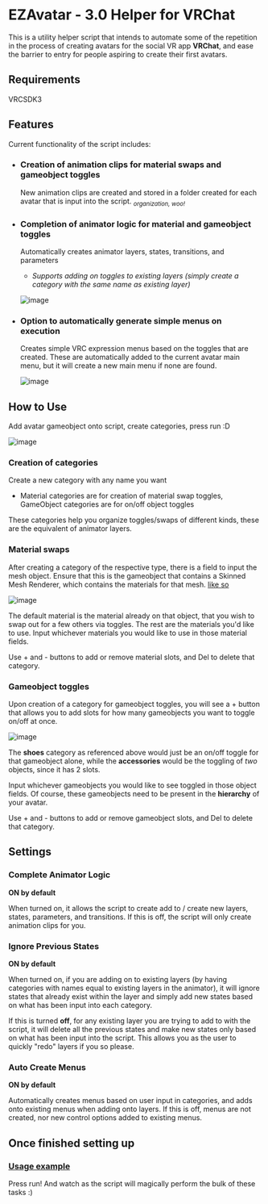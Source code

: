 # EZAvatar - 3.0 Helper for VRChat
This is a utility helper script that intends to automate some of the repetition in the process of creating avatars for the social VR app **VRChat**, and ease the barrier to entry for people aspiring to create their first avatars.

## Requirements
VRCSDK3

## Features 
Current functionality of the script includes:

- ### Creation of animation clips for material swaps and gameobject toggles

  New animation clips are created and stored in a folder created for each avatar that is input into the script. <sub> *organization, woo!* <sub>

- ### Completion of animator logic for material and gameobject toggles 
  
  Automatically creates animator layers, states, transitions, and parameters
  
  - _Supports adding on toggles to existing layers (simply create a category with the same name as existing layer)_

  ![image](https://i.imgur.com/EE85xSg.png)
  
- ### Option to automatically generate simple menus on execution
  
  Creates simple VRC expression menus based on the toggles that are created. 
  These are automatically added to the current avatar main menu, but it will create a new main menu
  if none are found.
  
  ![image](https://i.imgur.com/xasNsBZ.png)

## How to Use

Add avatar gameobject onto script, create categories, press run :D
  
![image](https://i.imgur.com/cDdTjbQ.png)
  
### Creation of categories
  
Create a new category with any name you want 
  - Material categories are for creation of material swap toggles, GameObject categories are for on/off object toggles
  
These categories help you organize toggles/swaps of different kinds, these are the equivalent of animator layers.
  
  ### Material swaps
  
  After creating a category of the respective type, there is a field to input the mesh object. 
  Ensure that this is the gameobject that contains a Skinned Mesh Renderer, which contains the materials for that mesh. [like so](https://i.imgur.com/OIMxn9u.png)
  
  ![image](https://i.imgur.com/CjxBa5h.png)

  The default material is the material already on that object, that you wish to swap out for a few others via toggles. The rest are the materials you'd like to use. 
  Input whichever materials you would like to use in those material fields.

  Use + and - buttons to add or remove material slots, and Del to delete that category.

  ### Gameobject toggles
  
  Upon creation of a category for gameobject toggles, you will see a + button that allows you to add slots for how many gameobjects you want to toggle on/off at once.

  ![image](https://i.imgur.com/mqGsThn.png)

  The **shoes** category as referenced above would just be an on/off toggle for that gameobject alone,
  while the **accessories** would be the toggling of *two* objects, since it has 2 slots. 

  Input whichever gameobjects you would like to see toggled in those object fields. Of course, these gameobjects need to be present in the **hierarchy** of your avatar.
  
  Use + and - buttons to add or remove gameobject slots, and Del to delete that category.
  
  ## Settings 
  ### Complete Animator Logic
  **ON by default**

  When turned on, it allows the script to create add to / create new layers, states, parameters, and transitions.
  If this is off, the script will only create animation clips for you.
  
  ### Ignore Previous States
  **ON by default**

  When turned on, if you are adding on to existing layers (by having categories with names equal to existing layers in the animator), 
  it will ignore states that already exist within the layer and simply add new states based on what has been input into each category.
  
  If this is turned **off**, for any existing layer you are trying to add to with the script, it will delete all the previous states and make new states only based on what has been input into the script. This allows   you as the user to quickly "redo" layers if you so please.
  
  ### Auto Create Menus
  **ON by default**

  Automatically creates menus based on user input in categories, and adds onto existing menus when adding onto layers.
  If this is off, menus are not created, nor new control options added to existing menus.

  ## Once finished setting up
  ### [Usage example](https://streamable.com/b6q1cr)
  Press run! And watch as the script will magically perform the bulk of these tasks :)
  


